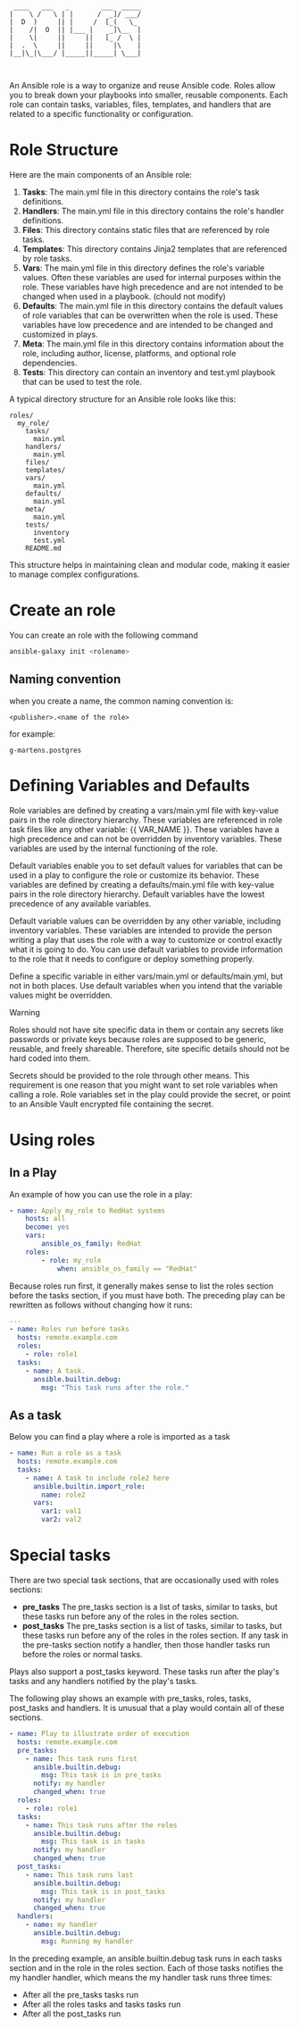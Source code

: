 ```

 ____   ___   _        ___  _____
|    \ /   \ | |      /  _]/ ___/
|  D  )     || |     /  [_(   \_ 
|    /|  O  || |___ |    _]\__  |
|    \|     ||     ||   [_ /  \ |
|  .  \     ||     ||     |\    |
|__|\_|\___/ |_____||_____| \___|
                                 


```
An Ansible role is a way to organize and reuse Ansible code. Roles allow you to break down your playbooks into smaller, reusable components. Each role can contain tasks, variables, files, templates, and handlers that are related to a specific functionality or configuration.

# Role Structure
Here are the main components of an Ansible role:

1. **Tasks**: The main.yml file in this directory contains the role's task definitions.
2. **Handlers**: The main.yml file in this directory contains the role's handler definitions.
3. **Files**: This directory contains static files that are referenced by role tasks.
4. **Templates**: This directory contains Jinja2 templates that are referenced by role tasks.
5. **Vars**: The main.yml file in this directory defines the role's variable values. Often these variables are used for internal purposes within the role. These variables have high precedence and are not intended to be changed when used in a playbook. (chould not modify)
6. **Defaults**: The main.yml file in this directory contains the default values of role variables that can be overwritten when the role is used. These variables have low precedence and are intended to be changed and customized in plays.
7. **Meta**: The main.yml file in this directory contains information about the role, including author, license, platforms, and optional role dependencies.
8. **Tests**: This directory can contain an inventory and test.yml playbook that can be used to test the role.

A typical directory structure for an Ansible role looks like this:

```plaintext
roles/
  my_role/
    tasks/
      main.yml
    handlers/
      main.yml
    files/
    templates/
    vars/
      main.yml
    defaults/
      main.yml
    meta/
      main.yml
    tests/
      inventory
      test.yml
    README.md
```
This structure helps in maintaining clean and modular code, making it easier to manage complex configurations.

# Create an role
You can create an role with the following command
```bash
ansible-galaxy init <rolename>
```

## Naming convention
when you create a name, the common naming convention is:
```
<publisher>.<name of the role>
```

for example:
```
g-martens.postgres
```

# Defining Variables and Defaults
Role variables are defined by creating a vars/main.yml file with key-value pairs in the role directory hierarchy. These variables are referenced in role task files like any other variable: {{ VAR_NAME }}. These variables have a high precedence and can not be overridden by inventory variables. These variables are used by the internal functioning of the role.

Default variables enable you to set default values for variables that can be used in a play to configure the role or customize its behavior. These variables are defined by creating a defaults/main.yml file with key-value pairs in the role directory hierarchy. Default variables have the lowest precedence of any available variables.

Default variable values can be overridden by any other variable, including inventory variables. These variables are intended to provide the person writing a play that uses the role with a way to customize or control exactly what it is going to do. You can use default variables to provide information to the role that it needs to configure or deploy something properly.

Define a specific variable in either vars/main.yml or defaults/main.yml, but not in both places. Use default variables when you intend that the variable values might be overridden.

>[!WARNING]
>Roles should not have site specific data in them or contain any secrets like passwords or private keys because roles are supposed to be generic, reusable, and freely shareable. Therefore, site specific details should not be hard coded into them.
>
>Secrets should be provided to the role through other means. This requirement is one reason that you might want to set role variables when calling a role. Role variables set in the play could provide the secret, or point to an Ansible Vault encrypted file containing the secret.


# Using roles
## In a Play
An example of how you can use the role in a play:
```yaml
- name: Apply my_role to RedHat systems
    hosts: all
    become: yes
    vars:
        ansible_os_family: RedHat
    roles:
        - role: my_role
            when: ansible_os_family == "RedHat"
```
Because roles run first, it generally makes sense to list the roles section before the tasks section, if you must have both. The preceding play can be rewritten as follows without changing how it runs:

```yaml
---
- name: Roles run before tasks
  hosts: remote.example.com
  roles:
    - role: role1
  tasks:
    - name: A task.
      ansible.builtin.debug:
        msg: "This task runs after the role."
```

## As a task
Below you can find a play where a role is imported as a task
```yaml
- name: Run a role as a task
  hosts: remote.example.com
  tasks:
    - name: A task to include role2 here
      ansible.builtin.import_role:
        name: role2
      vars:
        var1: val1
        var2: val2
```

# Special tasks
There are two special task sections, that are occasionally used with roles sections:
- **pre_tasks**
  The pre_tasks section is a list of tasks, similar to tasks, but these tasks run before any of the roles in the roles section.
- **post_tasks**
  The pre_tasks section is a list of tasks, similar to tasks, but these tasks run before any of the roles in the roles section. If any task in the pre-tasks section notify a handler, then those handler tasks run before the roles or normal tasks.

Plays also support a post_tasks keyword. These tasks run after the play's tasks and any handlers notified by the play's tasks.

The following play shows an example with pre_tasks, roles, tasks, post_tasks and handlers. It is unusual that a play would contain all of these sections.
```YAML
- name: Play to illustrate order of execution
  hosts: remote.example.com
  pre_tasks:
    - name: This task runs first
      ansible.builtin.debug:
        msg: This task is in pre_tasks
      notify: my handler
      changed_when: true
  roles:
    - role: role1
  tasks:
    - name: This task runs after the roles
      ansible.builtin.debug:
        msg: This task is in tasks
      notify: my handler
      changed_when: true
  post_tasks:
    - name: This task runs last
      ansible.builtin.debug:
        msg: This task is in post_tasks
      notify: my handler
      changed_when: true
  handlers:
    - name: my handler
      ansible.builtin.debug:
        msg: Running my handler
```

In the preceding example, an ansible.builtin.debug task runs in each tasks section and in the role in the roles section. Each of those tasks notifies the my handler handler, which means the my handler task runs three times:

- After all the pre_tasks tasks run
- After all the roles tasks and tasks tasks run
- After all the post_tasks run